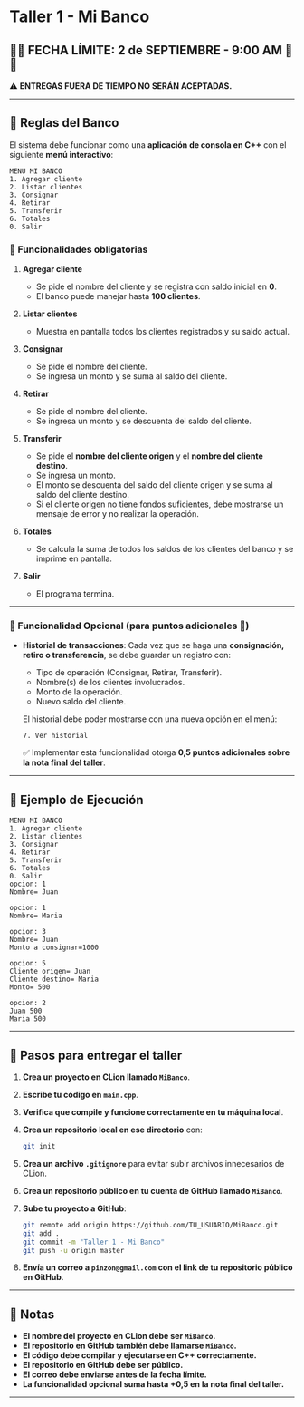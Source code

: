 # **Taller 1 - Mi Banco**

## **📢🚨 FECHA LÍMITE: 2 de SEPTIEMBRE - 9:00 AM 🚨📢**

⚠️ **ENTREGAS FUERA DE TIEMPO NO SERÁN ACEPTADAS.**

---

## **📜 Reglas del Banco**

El sistema debe funcionar como una **aplicación de consola en C++** con el siguiente **menú interactivo**:

```
MENU MI BANCO
1. Agregar cliente
2. Listar clientes
3. Consignar
4. Retirar
5. Transferir
6. Totales
0. Salir
```

### **📌 Funcionalidades obligatorias**

1. **Agregar cliente**

   * Se pide el nombre del cliente y se registra con saldo inicial en **0**.
   * El banco puede manejar hasta **100 clientes**.

2. **Listar clientes**

   * Muestra en pantalla todos los clientes registrados y su saldo actual.

3. **Consignar**

   * Se pide el nombre del cliente.
   * Se ingresa un monto y se suma al saldo del cliente.

4. **Retirar**

   * Se pide el nombre del cliente.
   * Se ingresa un monto y se descuenta del saldo del cliente.

5. **Transferir**

   * Se pide el **nombre del cliente origen** y el **nombre del cliente destino**.
   * Se ingresa un monto.
   * El monto se descuenta del saldo del cliente origen y se suma al saldo del cliente destino.
   * Si el cliente origen no tiene fondos suficientes, debe mostrarse un mensaje de error y no realizar la operación.

6. **Totales**

   * Se calcula la suma de todos los saldos de los clientes del banco y se imprime en pantalla.

7. **Salir**

   * El programa termina.

---

### **📌 Funcionalidad Opcional (para puntos adicionales 🎁)**

* **Historial de transacciones**:
  Cada vez que se haga una **consignación, retiro o transferencia**, se debe guardar un registro con:

  * Tipo de operación (Consignar, Retirar, Transferir).
  * Nombre(s) de los clientes involucrados.
  * Monto de la operación.
  * Nuevo saldo del cliente.

  El historial debe poder mostrarse con una nueva opción en el menú:

  ```
  7. Ver historial
  ```

  ✅ Implementar esta funcionalidad otorga **0,5 puntos adicionales sobre la nota final del taller**.

---

## **📌 Ejemplo de Ejecución**

```
MENU MI BANCO
1. Agregar cliente
2. Listar clientes
3. Consignar
4. Retirar
5. Transferir
6. Totales
0. Salir
opcion: 1
Nombre= Juan

opcion: 1
Nombre= Maria

opcion: 3
Nombre= Juan
Monto a consignar=1000

opcion: 5
Cliente origen= Juan
Cliente destino= Maria
Monto= 500

opcion: 2
Juan 500
Maria 500
```

---

## **📌 Pasos para entregar el taller**

1. **Crea un proyecto en CLion llamado `MiBanco`**.
2. **Escribe tu código en `main.cpp`**.
3. **Verifica que compile y funcione correctamente en tu máquina local**.
4. **Crea un repositorio local en ese directorio** con:

   ```bash
   git init
   ```
5. **Crea un archivo `.gitignore`** para evitar subir archivos innecesarios de CLion.
6. **Crea un repositorio público en tu cuenta de GitHub llamado `MiBanco`**.
7. **Sube tu proyecto a GitHub**:

   ```bash
   git remote add origin https://github.com/TU_USUARIO/MiBanco.git
   git add .
   git commit -m "Taller 1 - Mi Banco"
   git push -u origin master
   ```
8. **Envía un correo a `pinzon@gmail.com` con el link de tu repositorio público en GitHub**.

---

## **📜 Notas**

* **El nombre del proyecto en CLion debe ser `MiBanco`.**
* **El repositorio en GitHub también debe llamarse `MiBanco`.**
* **El código debe compilar y ejecutarse en C++ correctamente.**
* **El repositorio en GitHub debe ser público.**
* **El correo debe enviarse antes de la fecha límite.**
* **La funcionalidad opcional suma hasta +0,5 en la nota final del taller.**

---

